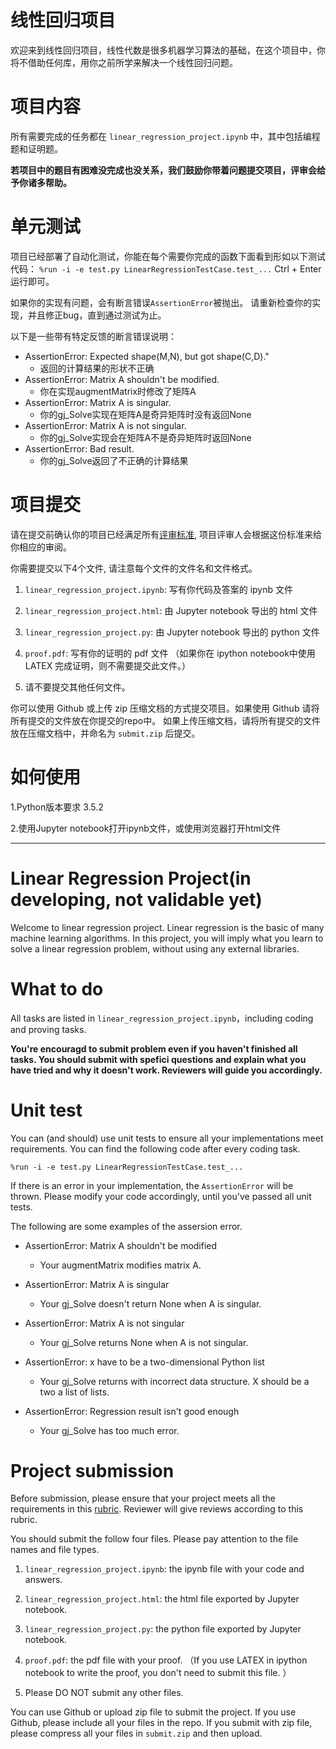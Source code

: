 # 线性回归项目

欢迎来到线性回归项目，线性代数是很多机器学习算法的基础，在这个项目中，你将不借助任何库，用你之前所学来解决一个线性回归问题。

# 项目内容
所有需要完成的任务都在 `linear_regression_project.ipynb` 中，其中包括编程题和证明题。

**若项目中的题目有困难没完成也没关系，我们鼓励你带着问题提交项目，评审会给予你诸多帮助。**


# 单元测试
项目已经部署了自动化测试，你能在每个需要你完成的函数下面看到形如以下测试代码：
`%run -i -e test.py LinearRegressionTestCase.test_...`
Ctrl + Enter 运行即可。

如果你的实现有问题，会有断言错误`AssertionError`被抛出。
请重新检查你的实现，并且修正bug，直到通过测试为止。

以下是一些带有特定反馈的断言错误说明：

- AssertionError: Expected shape(M,N), but got shape(C,D)."
  + 返回的计算结果的形状不正确
- AssertionError: Matrix A shouldn't be modified.
  + 你在实现augmentMatrix时修改了矩阵A
- AssertionError: Matrix A is singular.
  + 你的gj_Solve实现在矩阵A是奇异矩阵时没有返回None
- AssertionError: Matrix A is not singular.
  + 你的gj_Solve实现会在矩阵A不是奇异矩阵时返回None
- AssertionError: Bad result.
  + 你的gj_Solve返回了不正确的计算结果

# 项目提交
请在提交前确认你的项目已经满足所有[评审标准](https://review.udacity.com/#!/rubrics/871/view), 项目评审人会根据这份标准来给你相应的审阅。

你需要提交以下4个文件, 请注意每个文件的文件名和文件格式。

1. `linear_regression_project.ipynb`: 写有你代码及答案的  ipynb 文件

3. `linear_regression_project.html`: 由 Jupyter notebook 导出的 html 文件

3. `linear_regression_project.py`: 由 Jupyter notebook 导出的 python 文件

2. `proof.pdf`: 写有你的证明的 pdf 文件 （如果你在 ipython notebook中使用 LATEX 完成证明，则不需要提交此文件。）

5. 请不要提交其他任何文件。

你可以使用 Github 或上传 zip 压缩文档的方式提交项目。如果使用 Github 请将所有提交的文件放在你提交的repo中。 如果上传压缩文档，请将所有提交的文件放在压缩文档中，并命名为 `submit.zip` 后提交。

# 如何使用

1.Python版本要求 3.5.2

2.使用Jupyter notebook打开ipynb文件，或使用浏览器打开html文件

---

# Linear Regression Project(in developing, not validable yet)

Welcome to linear regression project.  Linear regression is the basic of many machine learning algorithms. In this project, you will imply what you learn to solve a linear regression problem, without using any external libraries.

# What to do
All tasks are listed in  `linear_regression_project.ipynb`，including coding and proving tasks.

**You're encouragd to submit problem even if you haven't finished all tasks. You should submit with spefici questions and explain what you have tried and why it doesn't work. Reviewers will guide you accordingly.**


# Unit test
You can (and should) use unit tests to ensure all your implementations meet requirements. You can find the following code after every coding task.

`%run -i -e test.py LinearRegressionTestCase.test_...`

If there is an error in your implementation, the `AssertionError` will be thrown. Please modify your code accordingly, until you've passed all unit tests.

The following are some examples of the assersion error.

- AssertionError: Matrix A shouldn't be modified
  + Your augmentMatrix modifies matrix A.

- AssertionError: Matrix A is singular
  + Your gj_Solve doesn't return None when A is singular.
- AssertionError: Matrix A is not singular
  + Your gj_Solve returns None when A is not singular.
- AssertionError: x have to be a two-dimensional Python list
  + Your gj_Solve returns with incorrect data structure. X should be a two a list of lists.

- AssertionError: Regression result isn't good enough
  + Your gj_Solve has too much error.

# Project submission
Before submission, please ensure that your project meets all the requirements in this [rubric](https://review.udacity.com/#!/rubrics/854/view). Reviewer will give reviews according to this rubric.

You should submit the follow four files. Please pay attention to the file names and file types.

1. `linear_regression_project.ipynb`: the ipynb file with your code and answers.

3. `linear_regression_project.html`: the html file exported by Jupyter notebook.

3. `linear_regression_project.py`: the python file exported by Jupyter notebook.

2. `proof.pdf`: the pdf file with your proof. （If you use LATEX in ipython notebook to write the proof, you don't need to submit this file. ）

5. Please DO NOT submit any other files.

You can use Github or upload zip file to submit the project. If you use Github, please include all your files in the repo. If you submit with zip file, please compress all your files in `submit.zip` and then upload.
